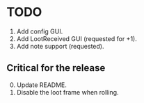 # TODO

1. Add config GUI.
2. Add LootReceived GUI (requested for +1).
3. Add note support (requested).


## Critical for the release

0. Update README.
1. Disable the loot frame when rolling.


